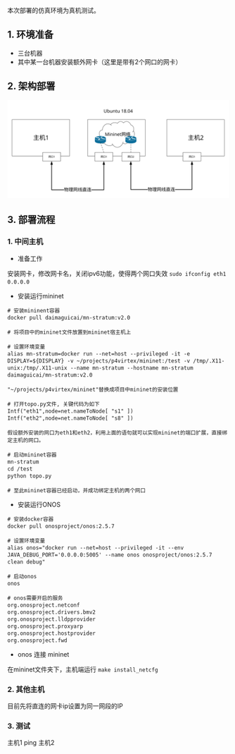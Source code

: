 本次部署的仿真环境为真机测试。
## 1. 环境准备

- 三台机器
- 其中某一台机器安装额外网卡（这里是带有2个网口的网卡）
## 2. 架构部署
![Alt text](./img/%E6%96%B9%E6%A1%88%E9%83%A8%E7%BD%B2.svg)

## 3. 部署流程
### 1. 中间主机
- 准备工作

安装网卡，修改网卡名，关闭ipv6功能，使得两个网口失效
`sudo ifconfig eth1 0.0.0.0`

- 安装运行mininet
```
# 安装mininent容器
docker pull daimaguicai/mn-stratum:v2.0

# 将项目中的mininet文件放置到mininet宿主机上

# 设置环境变量
alias mn-stratum=docker run --net=host --privileged -it -e DISPLAY=${DISPLAY} -v ~/projects/p4virtex/mininet:/test -v /tmp/.X11-unix:/tmp/.X11-unix --name mn-stratum --hostname mn-stratum daimaguicai/mn-stratum:v2.0

"~/projects/p4virtex/mininet"替换成项目中mininet的安装位置

# 打开topo.py文件, 关键代码为如下
Intf("eth1",node=net.nameToNode[ "s1" ]) 
Intf("eth2",node=net.nameToNode[ "s8" ])

假设额外安装的网口为eth1和eth2，利用上面的语句就可以实现mininet的端口扩展，直接绑定主机的网口。

# 启动mininet容器
mn-stratum
cd /test
python topo.py

# 至此mininet容器已经启动，并成功绑定主机的两个网口
```

- 安装运行ONOS
```
# 安装docker容器
docker pull onosproject/onos:2.5.7

# 设置环境变量
alias onos="docker run --net=host --privileged -it --env JAVA_DEBUG_PORT='0.0.0.0:5005' --name onos onosproject/onos:2.5.7 clean debug"

# 启动onos
onos

# onos需要开启的服务
org.onosproject.netconf
org.onosproject.drivers.bmv2
org.onosproject.lldpprovider
org.onosproject.proxyarp
org.onosproject.hostprovider
org.onosproject.fwd
```

- onos 连接 mininet

在mininet文件夹下，主机端运行
`make install_netcfg`
### 2. 其他主机
目前先将直连的网卡ip设置为同一网段的IP
### 3. 测试
主机1 ping 主机2



